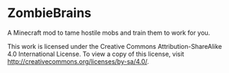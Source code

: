 # ZombieBrains
A Minecraft mod to tame hostile mobs and train them to work for you.

This work is licensed under the Creative Commons Attribution-ShareAlike 4.0 International License. To view a copy of this license, visit http://creativecommons.org/licenses/by-sa/4.0/.